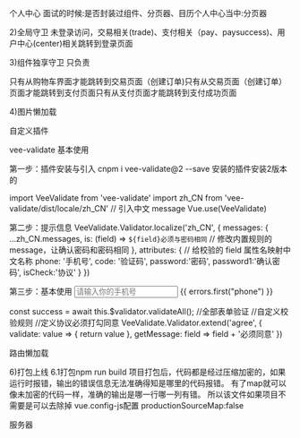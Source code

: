 个人中心
面试的时候:是否封装过组件、分页器、目历个人中心当中:分页器




2)全局守卫
未登录访问，交易相关(trade)、支付相关（pay、paysuccess)、用户中心(center)相关跳转到登录页面


3)组件独享守卫
只负责

只有从购物车界面才能跳转到交易页面（创建订单)只有从交易页面（创建订单）页面才能跳转到支付页面只有从支付页面才能跳转到支付成功页面




4)图片懒加载


自定义插件


vee-validate 基本使用

第一步：插件安装与引入
cnpm i vee-validate@2 --save  安装的插件安装2版本的

import VeeValidate from 'vee-validate'
import zh_CN from 'vee-validate/dist/locale/zh_CN'   // 引入中文 message
Vue.use(VeeValidate)

第二步：提示信息
VeeValidate.Validator.localize('zh_CN', {
messages: {
...zh_CN.messages,
is: (field) => `${field}必须与密码相同` // 修改内置规则的 message，让确认密码和密码相同
},
attributes: { // 给校验的 field 属性名映射中文名称
phone: '手机号',
code: '验证码',
password:'密码',
password1:'确认密码',
isCheck:'协议'
}
})

第三步：基本使用
<input
          placeholder="请输入你的手机号"
          v-model="phone"
          name="phone"
          v-validate="{ required: true, regex: /^1\d{10}$/ }"
          :class="{ invalid: errors.has('phone') }"
        />
<span class="error-msg">{{ errors.first("phone") }}</span>

const success = await this.$validator.validateAll(); //全部表单验证
//自定义校验规则
//定义协议必须打勾同意
VeeValidate.Validator.extend('agree', {
validate: value => {
return value
},
getMessage: field => field + '必须同意'
})





路由懒加载


6)打包上线
6.1打包npm run build
项目打包后，代码都是经过压缩加密的，如果运行时报错，输出的错误信息无法准确得知是哪里的代码报错。
有了map就可以像未加密的代码一样，准确的输出是哪一行哪一列有错。
所以该文件如果项目不需要是可以去除掉
vue.config-js配置
productionSourceMap:false




服务器




































